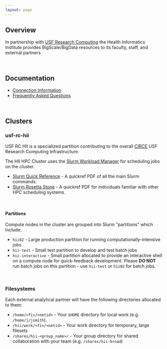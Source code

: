 ```yaml
---
layout: page
---
```


## Overview

In partnership with [USF Research Computing](http://www.rc.usf.edu/) the Health Informatics Institute
provides BigScale/BigData resources to its faculty, staff, and external partners.

<br/>

## Documentation

- [Connection Information](pages/connection.html)
- [Frequently Asked Questions](pages/faq.html)

<br/>

## Clusters

### usf-rc-hii

USF RC HII is a specialized partition contributing to the overall [CIRCE](https://www.rc.usf.edu/circe.php) USF Research Computing Infrastructure.

The HII HPC Cluster uses the [Slurm Workload Manager](http://slurm.schedmd.com) for scheduling jobs on the cluster.

- [Slurm Quick Reference](http://slurm.schedmd.com/pdfs/summary.pdf) - A quickref PDF of all the main Slurm commands.
- [Slurm Rosetta Stone](http://slurm.schedmd.com/rosetta.pdf) - A quickref PDF for individuals familiar with other HPC scheduling systems.

<br/>

#### Partitions

Compute nodes in the cluster are grouped into Slurm "partitions" which include:

- `hii02` - Large production partition for running computationally-intensive jobs
- `hii-test` - Small test partition to develop and test batch jobs
- `hii-interactive` - Small partition allocated to provide an interactive shell on a compute node for quick-feedback development.
   Please **DO NOT** run batch jobs on this partition - use `hii-test` or `hii02` for batch jobs.

<br/>

### Filesystems

Each external analytical partner will have the following directories allocated to them:

- `/home/<fi>/<netid>` - Your `$HOME` directory for local work (e.g. `/home/j/jsmith`).
- `/hii/work/<fi>/<netid>` - Your work directory for temporary, large filesets
- `/shares/hii-<group_name>/` - Your group directory for shared collaboration with your team (e.g. `/shares/hii-broad`)
